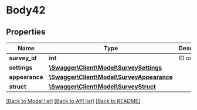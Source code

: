 # Body42

## Properties
Name | Type | Description | Notes
------------ | ------------- | ------------- | -------------
**survey_id** | **int** | ID опроса | 
**settings** | [**\Swagger\Client\Model\SurveySettings**](SurveySettings.md) |  | 
**appearance** | [**\Swagger\Client\Model\SurveyAppearance**](SurveyAppearance.md) |  | 
**struct** | [**\Swagger\Client\Model\SurveyStruct**](SurveyStruct.md) |  | 

[[Back to Model list]](../README.md#documentation-for-models) [[Back to API list]](../README.md#documentation-for-api-endpoints) [[Back to README]](../README.md)


